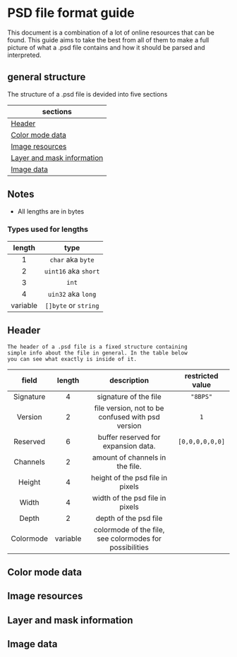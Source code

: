 # PSD file format guide

This document is a combination of a lot of online resources that can be found. This guide aims to take the best from all of them to make a full picture of what a .psd file contains and how it should be parsed and interpreted.

## general structure

The structure of a .psd file is devided into five sections

| sections |
|-------|
| [Header](#header) |
| [Color mode data](#color-mode-data) |
| [Image resources](#image-resources) |
| [Layer and mask information](#layer-and-mask-information) |
| [Image data](#image-data) |

## Notes

 - All lengths are in bytes
 
 ### Types used for lengths

| length | type |
|:------:|:-----:|
| 1 | `char` aka `byte`|
| 2 | `uint16` aka `short` |
| 3 | `int` |
| 4 | `uin32` aka `long`|
| variable | `[]byte` or `string`|

## Header

    The header of a .psd file is a fixed structure containing
    simple info about the file in general. In the table below
    you can see what exactly is inside of it.

| field | length | description | restricted value|
|:-----:|:------:|:-----------:|:-------------:|
| Signature | 4 |  signature of the file | `"8BPS"` |
| Version | 2 | file version, not to be confused with psd version | `1` |
| Reserved | 6 | buffer reserved for expansion data. | `[0,0,0,0,0,0]` |
| Channels | 2 | amount of channels in the file. | |
| Height | 4 | height of the psd file in pixels | |
| Width | 4 | width of the psd file in pixels |
| Depth | 2 | depth of the psd file |
| Colormode | variable | colormode of the file, see colormodes for possibilities| |

## Color mode data

## Image resources

## Layer and mask information

## Image data